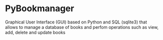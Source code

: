 # PyBookmanager
Graphical User Interface (GUI) based on Python and SQL (sqlite3) that allows to manage a database of books and perfom operations such as view, add, delete and update books
